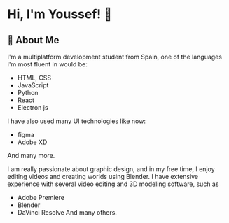 
# Hi, I'm Youssef! 👋

## 🚀 About Me
I'm a multiplatform development student from Spain, one of the languages ​​I'm most fluent in would be:
- HTML, CSS
- JavaScript
- Python
- React
- Electron js

I have also used many UI technologies like now: 
- figma 
- Adobe XD 

And many more.

I am really passionate about graphic design, and in my free time, I enjoy editing videos and creating worlds using Blender. I have extensive experience with several video editing and 3D modeling software, such as
- Adobe Premiere 
- Blender 
- DaVinci Resolve
And many others.

